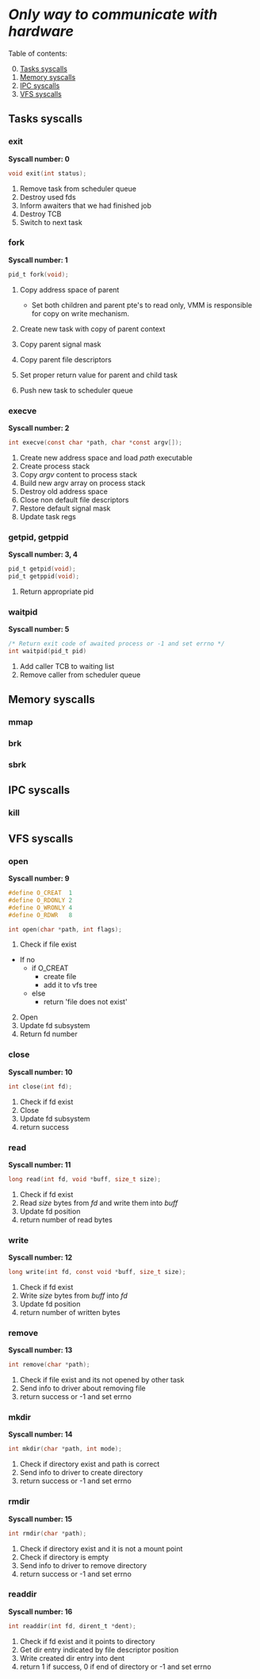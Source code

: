 # ***Only way to communicate with hardware***
Table of contents:   

0. [Tasks syscalls](#tasks-syscalls)     
1. [Memory syscalls](#memory-syscalls)      
2. [IPC syscalls](#ipc-syscalls)      
3. [VFS syscalls](#vfs-syscalls)      

## Tasks syscalls
### exit
**Syscall number: 0**   
```c
void exit(int status);
```
1. Remove task from scheduler queue   
2. Destroy used fds   
3. Inform awaiters that we had finished job   
4. Destroy TCB   
5. Switch to next task   


### fork
**Syscall number: 1**   
```c
pid_t fork(void);
```
1. Copy address space of parent   
    - Set both children and parent pte's to read only, VMM is responsible for copy on write mechanism.   

2. Create new task with copy of parent context   
3. Copy parent signal mask   
4. Copy parent file descriptors   
5. Set proper return value for parent and child task   
6. Push new task to scheduler queue   

### execve
**Syscall number: 2**   
```c
int execve(const char *path, char *const argv[]);
```
1. Create new address space and load _path_ executable   
2. Create process stack   
3. Copy _argv_ content to process stack   
4. Build new argv array on process stack
5. Destroy old address space   
6. Close non default file descriptors   
7. Restore default signal mask   
8. Update task regs   

### getpid, getppid
**Syscall number: 3, 4**   
```c
pid_t getpid(void);
pid_t getppid(void);
```
1. Return appropriate pid

### waitpid
**Syscall number: 5**   
```c
/* Return exit code of awaited process or -1 and set errno */
int waitpid(pid_t pid)
```
1. Add caller TCB to waiting list   
2. Remove caller from scheduler queue   

## Memory syscalls
### mmap
### brk
### sbrk

## IPC syscalls
### kill

## VFS syscalls
### open
**Syscall number: 9**   
```c
#define O_CREAT  1
#define O_RDONLY 2
#define O_WRONLY 4
#define O_RDWR	 8

int open(char *path, int flags);
```

1. Check if file exist   
- If no   
    - if O_CREAT   
        - create file   
        - add it to vfs tree
    - else   
        - return 'file does not exist'    

2. Open
3. Update fd subsystem
4. Return fd number

### close
**Syscall number: 10**   
```c
int close(int fd);
```
1. Check if fd exist
2. Close
3. Update fd subsystem
4. return success

### read
**Syscall number: 11**   
```c
long read(int fd, void *buff, size_t size);
```
1. Check if fd exist
2. Read _size_ bytes from _fd_ and write them into _buff_
3. Update fd position
4. return number of read bytes

### write
**Syscall number: 12**
```c
long write(int fd, const void *buff, size_t size);
```
1. Check if fd exist
2. Write _size_ bytes from _buff_ into _fd_
3. Update fd position
4. return number of written bytes 

### remove
**Syscall number: 13**   
```c
int remove(char *path);
```
1. Check if file exist and its not opened by other task
2. Send info to driver about removing file
3. return success or -1 and set errno

### mkdir
**Syscall number: 14**
```c
int mkdir(char *path, int mode);
```
1. Check if directory exist and path is correct
2. Send info to driver to create directory
3. return success or -1 and set errno

### rmdir
**Syscall number: 15**   
```c
int rmdir(char *path);
```
1. Check if directory exist and it is not a mount point
2. Check if directory is empty
3. Send info to driver to remove directory
4. return success or -1 and set errno

### readdir
**Syscall number: 16**   
```c
int readdir(int fd, dirent_t *dent);
```
1. Check if fd exist and it points to directory
2. Get dir entry indicated by file descriptor position
3. Write created dir entry into dent
4. return 1 if success, 0 if end of directory or -1 and set errno